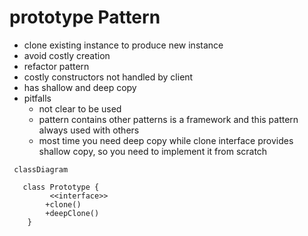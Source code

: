 # prototype Pattern
- clone existing instance to produce new instance
- avoid costly creation
- refactor pattern
- costly constructors not handled by client
- has shallow and deep copy 
- pitfalls
  - not clear to be used
  - pattern contains other patterns is a framework and this pattern always used with others
  - most time you need deep copy while clone interface provides shallow copy, so you need to implement it from scratch


```mermaid
 classDiagram
 
   class Prototype {
         <<interface>>
        +clone()
        +deepClone()
    }
    
```